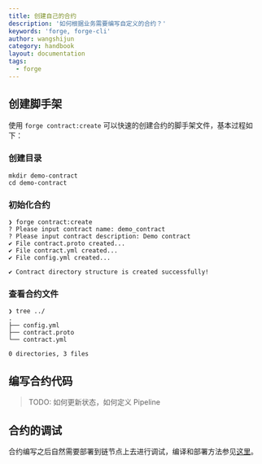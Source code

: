 ```yaml
---
title: 创建自己的合约
description: '如何根据业务需要编写自定义的合约？'
keywords: 'forge, forge-cli'
author: wangshijun
category: handbook
layout: documentation
tags:
  - forge
---
```


## 创建脚手架

使用 `forge contract:create` 可以快速的创建合约的脚手架文件，基本过程如下：

### 创建目录

```shell
mkdir demo-contract
cd demo-contract
```

### 初始化合约

```shell
❯ forge contract:create
? Please input contract name: demo_contract
? Please input contract description: Demo contract
✔ File contract.proto created...
✔ File contract.yml created...
✔ File config.yml created...

✔ Contract directory structure is created successfully!
```

### 查看合约文件

```shell
❯ tree ../
.
├── config.yml
├── contract.proto
└── contract.yml

0 directories, 3 files
```

## 编写合约代码

> TODO: 如何更新状态，如何定义 Pipeline

## 合约的调试

合约编写之后自然需要部署到链节点上去进行调试，编译和部署方法参见[这里](../compile-deploy-contract/index.md)。
